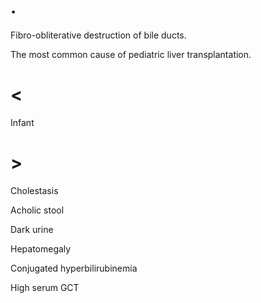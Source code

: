 # .

Fibro-obliterative destruction of bile ducts.

The most common cause of pediatric liver transplantation.

# <

Infant

# >

Cholestasis

Acholic stool

Dark urine

Hepatomegaly

Conjugated hyperbilirubinemia

High serum GCT
